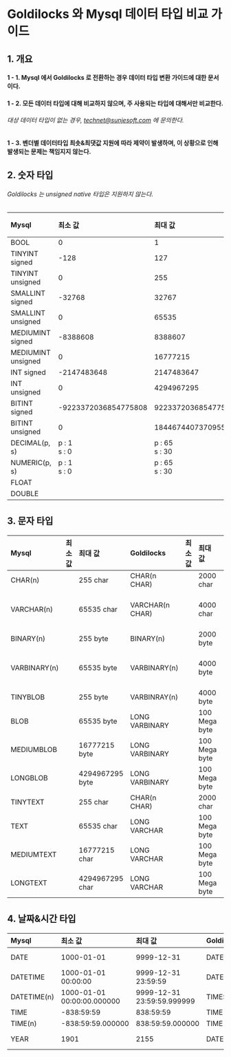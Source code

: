 # Goldilocks 와 Mysql 데이터 타입 비교 가이드

## 1. 개요

#### 1 - 1. Mysql 에서 Goldilocks 로 전환하는 경우 데이터 타입 변환 가이드에 대한 문서이다.

#### 1 - 2. 모든 데이터 타입에 대해 비교하지 않으며, 주 사용되는 타입에 대해서만 비교한다.

###### 대상 데이터 타입이 없는 경우, technet@sunjesoft.com 에 문의한다.

#### 1 - 3. 벤더별 데이터타입 최솟&최댓값 지원에 따라 제약이 발생하며, 이 상황으로 인해 발생되는 문제는 책임지지 않는다.


## 2. 숫자 타입

###### Goldilocks 는 unsigned native 타입은 지원하지 않는다.

<h6>

| Mysql | 최소 값 | 최대 값 | Goldilocks | 최솟값 | 최댓값 | 비고 |
|:--     |:--      |:--      |:--         |:--      |:--      |:-- |
| BOOL | 0 | 1 | BOOLEAN | FALSE | TRUE | |
| TINYINT signed | -128 | 127 | NUMBER(3) | -999 | 999 | |
| TINYINT unsigned | 0 | 255 | NUMBER(3) | -999 | 999 | |
| SMALLINT signed | -32768 | 32767 | NUMBER(5, 0) | -99999 | 99999 | |
| SMALLINT unsigned | 0 | 65535 | NUMBER(5, 0) | -99999 | 99999 | |
| MEDIUMINT signed | -8388608 | 8388607 | NUMBER(7, 0) | -9999999 | 9999999 | |
| MEDIUMINT unsigned | 0 | 16777215 | NUMBER(8, 0) | -99999999 | 99999999 | |
| INT signed | -2147483648 | 2147483647 | NUMBER(10, 0) | -9999999999 | 9999999999 | |
| INT unsigned | 0 | 4294967295 | NUMBER(10, 0) | -9999999999 | 9999999999 | |
| BITINT signed | -9223372036854775808 | 9223372036854775807 | NUMBER(19, 0) | -9999999999999999999 | 9999999999999999999 | |
| BITINT unsigned | 0 | 18446744073709551615 | NUMBER(20, 0) | -9999999999999999999 | 9999999999999999999 | |
| DECIMAL(p, s) | p : 1<br/>s : 0 | p : 65<br/>s : 30 | DECIMAL(p, s) | p : 1<br/>s : -84 | p : 38<br/>s : 127 | |
| NUMERIC(p, s) | p : 1<br/>s : 0 | p : 65<br/>s : 30 | NUMERIC(p, s) | p : 1<br/>s : -84 | p : 38<br/>s : 127 | |
| FLOAT | | | NATIVE_REAL | | | |
| DOUBLE | | | NATIVE_DOUBLE | | | |

</h6>

## 3. 문자 타입

<h6>

| Mysql | 최소 값 | 최대 값 | Goldilocks | 최소 값 | 최대 값 | 비고 |
|:--     |:--      |:--      |:--         |:--      |:--      |:--   |
| CHAR(n) | | 255 char | CHAR(n CHAR) | | 2000 char | |
| VARCHAR(n) | | 65535 char | VARCHAR(n CHAR) | | 4000 char | 4000 char 이상<br/>LONG VARCHAR |
| BINARY(n) | | 255 byte | BINARY(n) | | 2000 byte | |
| VARBINARY(n) | | 65535 byte | VARBINARY(n) | | 4000 byte | 4000 byte 이상<br/>LONG VARBINARY |
| TINYBLOB | | 255 byte | VARBINRAY(n) | | 4000 byte | |
| BLOB | | 65535 byte | LONG VARBINARY | | 100 Mega byte | |
| MEDIUMBLOB | | 16777215 byte | LONG VARBINARY | | 100 Mega byte | |
| LONGBLOB | | 4294967295 byte | LONG VARBINARY | | 100 Mega byte | |
| TINYTEXT | | 255 char | CHAR(n CHAR) | | 2000 char | |
| TEXT | | 65535 char | LONG VARCHAR | | 100 Mega byte | |
| MEDIUMTEXT | | 16777215 char | LONG VARCHAR | | 100 Mega byte | |
| LONGTEXT | | 4294967295 char | LONG VARCHAR | | 100 Mega byte | |

</h6>

## 4. 날짜&시간 타입

<h6>

| Mysql | 최소 값 | 최대 값 | Goldilocks | 최소 값 | 최대 값 | 비고 |
|:--    |:--      |:--      |:--         |:--      |:--      |:--   |
| DATE  | 1000-01-01 | 9999-12-31 | DATE | 4714-11-24 BC | 9999-12-31 AD | YYYY-MM-DD HH24:MI:SS |
| DATETIME | 1000-01-01 00:00:00 | 9999-12-31 23:59:59 | DATE | 4714-11-24 00:00:00 BC | 9999-12-31  23:59:59 AD | YYYY-MM-DD HH24:MI:SS |
| DATETIME(n) | 1000-01-01 00:00:00.000000 | 9999-12-31 23:59:59.999999 | TIMESTAMP | 4714-11-24 BC | 9999-12-31 AD | YYYY-MM-DD HH24:MI:SS.FF6 |
| TIME | -838:59:59 | 838:59:59 | TIME | 00:00:00.000000 | 23:59:59.999999 | HH24:MI:SS.FF6 |
| TIME(n) | -838:59:59.000000 | 838:59:59.000000 | TIME | 00:00:00.000000 | 23:59:59.999999 | HH24:MI:SS.FF6 |
| YEAR | 1901 | 2155 | DATE |  4714-11-24 BC | 9999-12-31 AD | YYYY-MM-DD HH24:MI:SS |

</h6>
